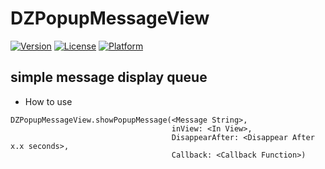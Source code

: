 # DZPopupMessageView

[![Version](https://img.shields.io/cocoapods/v/DZPopupMessageView.svg?style=flat)](http://cocoapods.org/pods/DZPopupMessageView)
[![License](https://img.shields.io/cocoapods/l/DZPopupMessageView.svg?style=flat)](http://cocoapods.org/pods/DZPopupMessageView)
[![Platform](https://img.shields.io/cocoapods/p/DZPopupMessageView.svg?style=flat)](http://cocoapods.org/pods/DZPopupMessageView)

## simple message display queue

- How to use

```
DZPopupMessageView.showPopupMessage(<Message String>, 
                                    inView: <In View>, 
                                    DisappearAfter: <Disappear After x.x seconds>, 
                                    Callback: <Callback Function>)
```

